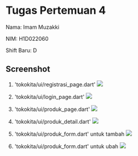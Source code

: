 # Tugas Pertemuan 4

Nama: Imam Muzakki

NIM: H1D022060

Shift Baru: D

## Screenshot
1. 'tokokita/ui/registrasi_page.dart'
![](registrasi_page.png)

2. 'tokokita/ui/login_page.dart'
![](login_page.png)

3. 'tokokita/ui/produk_page.dart'
![](produk_page.png)

4. 'tokokita/ui/produk_detail.dart'
![](produk_detail.png)

5. 'tokokita/ui/produk_form.dart' untuk tambah
![](produk_form_tambah.png)

6. 'tokokita/ui/produk_form.dart' untuk ubah
![](produk_form_ubah.png)